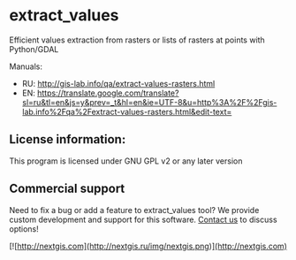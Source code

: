 # extract_values
Efficient values extraction from rasters or lists of rasters at points with Python/GDAL

Manuals:

* RU: http://gis-lab.info/qa/extract-values-rasters.html
* EN: https://translate.google.com/translate?sl=ru&tl=en&js=y&prev=_t&hl=en&ie=UTF-8&u=http%3A%2F%2Fgis-lab.info%2Fqa%2Fextract-values-rasters.html&edit-text=

License information:
-------------
This program is licensed under GNU GPL v2 or any later version

Commercial support
----------
Need to fix a bug or add a feature to extract_values tool? We provide custom development and support for this software. [Contact us](http://nextgis.ru/en/contact/) to discuss options!

[![http://nextgis.com](http://nextgis.ru/img/nextgis.png)](http://nextgis.com)
